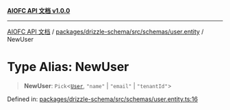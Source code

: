 [**AIOFC API 文档 v1.0.0**](../../../../../../README.md)

***

[AIOFC API 文档](../../../../../../modules.md) / [packages/drizzle-schema/src/schemas/user.entity](../README.md) / NewUser

# Type Alias: NewUser

> **NewUser**: `Pick`\<[`User`](User.md), `"name"` \| `"email"` \| `"tenantId"`\>

Defined in: [packages/drizzle-schema/src/schemas/user.entity.ts:16](https://github.com/aiofc-nx/aiofc-server-20250113/blob/c42968e9d610c830827b0ce80268360670d99c8b/packages/drizzle-schema/src/schemas/user.entity.ts#L16)
